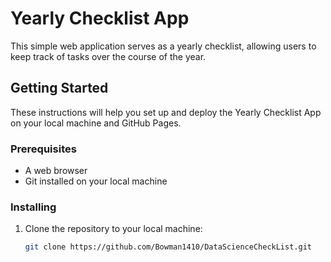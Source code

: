# Yearly Checklist App

This simple web application serves as a yearly checklist, allowing users to keep track of tasks over the course of the year.

## Getting Started

These instructions will help you set up and deploy the Yearly Checklist App on your local machine and GitHub Pages.

### Prerequisites

- A web browser
- Git installed on your local machine

### Installing

1. Clone the repository to your local machine:

   ```bash
   git clone https://github.com/Bowman1410/DataScienceCheckList.git
